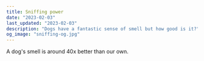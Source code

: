 ```yaml
---
title: Sniffing power
date: "2023-02-03"
last_updated: "2023-02-03"
description: "Dogs have a fantastic sense of smell but how good is it?"
og_image: "sniffing-og.jpg"
---
```

A dog's smell is around 40x better than our own.